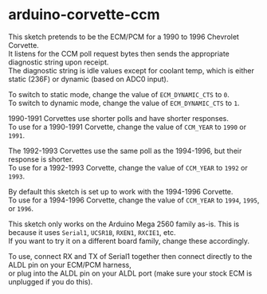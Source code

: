 # arduino-corvette-ccm
This sketch pretends to be the ECM/PCM for a 1990 to 1996 Chevrolet Corvette.\
It listens for the CCM poll request bytes then sends the appropriate diagnostic string upon receipt.\
The diagnostic string is idle values except for coolant temp, which is either static (236F) or dynamic (based on ADC0 input).

To switch to static mode, change the value of `ECM_DYNAMIC_CTS` to `0`.\
To switch to dynamic mode, change the value of `ECM_DYNAMIC_CTS` to `1`.

1990-1991 Corvettes use shorter polls and have shorter responses.\
To use for a 1990-1991 Corvette, change the value of `CCM_YEAR` to `1990` or `1991`.

The 1992-1993 Corvettes use the same poll as the 1994-1996, but their response is shorter.\
To use for a 1992-1993 Corvette, change the value of `CCM_YEAR` to `1992` or `1993`.

By default this sketch is set up to work with the 1994-1996 Corvette.\
To use for a 1994-1996 Corvette, change the value of `CCM_YEAR` to `1994`, `1995`, or `1996`.

This sketch only works on the Arduino Mega 2560 family as-is. This is because it uses `Serial1`, `UCSR1B`, `RXEN1`, `RXCIE1`, etc.\
If you want to try it on a different board family, change these accordingly.

To use, connect RX and TX of Serial1 together then connect directly to the ALDL pin on your ECM/PCM harness,\
or plug into the ALDL pin on your ALDL port (make sure your stock ECM is unplugged if you do this).
